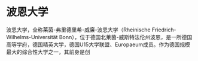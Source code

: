 # 波恩大学

波恩大学，全称莱茵-弗里德里希-威廉-波恩大学（Rheinische Friedrich-Wilhelms-Universität Bonn），位于德国北莱茵-威斯特法伦州波恩，是一所德国高等学府，德国精英大学，德国U15大学联盟、Europaeum成员。作为德国规模最大的综合性大学之一，其前身是创